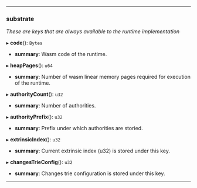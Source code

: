 
---

### substrate

_These are keys that are always available to the runtime implementation_

▸ **code**(): `Bytes`
- **summary**: Wasm code of the runtime.

▸ **heapPages**(): `u64`
- **summary**: Number of wasm linear memory pages required for execution of the runtime.

▸ **authorityCount**(): `u32`
- **summary**: Number of authorities.

▸ **authorityPrefix**(): `u32`
- **summary**: Prefix under which authorities are storied.

▸ **extrinsicIndex**(): `u32`
- **summary**: Current extrinsic index (u32) is stored under this key.

▸ **changesTrieConfig**(): `u32`
- **summary**: Changes trie configuration is stored under this key.

---
